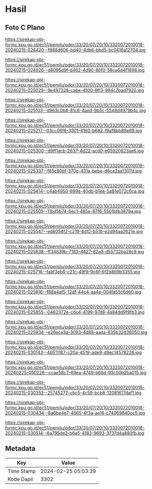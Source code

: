 # Hasil

## Foto C Plano

https://sirekap-obj-formc.kpu.go.id/ec51/pemilu/pdpr/33/20/07/20/10/3320072010018-20240215-024420--f988d606-bd40-4db6-bbd5-bc0416a12704.jpg

https://sirekap-obj-formc.kpu.go.id/ec51/pemilu/pdpr/33/20/07/20/10/3320072010018-20240215-024926--d8095d9f-d462-4d90-86f0-58ca6d4f1898.jpg

https://sirekap-obj-formc.kpu.go.id/ec51/pemilu/pdpr/33/20/07/20/10/3320072010018-20240215-025029--9e497328-cabe-4100-8ff3-984c7bad7920.jpg

https://sirekap-obj-formc.kpu.go.id/ec51/pemilu/pdpr/33/20/07/20/10/3320072010018-20240215-025103--d963c0b4-81c6-4aed-9b5c-5548d4979b4c.jpg

https://sirekap-obj-formc.kpu.go.id/ec51/pemilu/pdpr/33/20/07/20/10/3320072010018-20240215-025217--03cc06f8-3301-4160-b682-f9af8bb89e69.jpg

https://sirekap-obj-formc.kpu.go.id/ec51/pemilu/pdpr/33/20/07/20/10/3320072010018-20240215-025300--d9ff1acb-2637-4d22-acd0-e05920823ae6.jpg

https://sirekap-obj-formc.kpu.go.id/ec51/pemilu/pdpr/33/20/07/20/10/3320072010018-20240215-025337--f85c80bf-370c-431a-bebe-d6ce2aa1307d.jpg

https://sirekap-obj-formc.kpu.go.id/ec51/pemilu/pdpr/33/20/07/20/10/3320072010018-20240215-025414--c4ab4950-899e-40db-b1ee-5a81e072c6ca.jpg

https://sirekap-obj-formc.kpu.go.id/ec51/pemilu/pdpr/33/20/07/20/10/3320072010018-20240215-025505--11bd5b74-6ec1-485e-87f6-5501bfb3879a.jpg

https://sirekap-obj-formc.kpu.go.id/ec51/pemilu/pdpr/33/20/07/20/10/3320072010018-20240215-025547--ed8054f2-c219-4d12-b51b-e2d94aa2621e.jpg

https://sirekap-obj-formc.kpu.go.id/ec51/pemilu/pdpr/33/20/07/20/10/3320072010018-20240215-025638--ff34839b-7183-4427-82a3-d55732ba28c9.jpg

https://sirekap-obj-formc.kpu.go.id/ec51/pemilu/pdpr/33/20/07/20/10/3320072010018-20240215-025716--fabf3eb6-c21c-49f9-9c6f-6f2b869b3355.jpg

https://sirekap-obj-formc.kpu.go.id/ec51/pemilu/pdpr/33/20/07/20/10/3320072010018-20240215-025816--f88a4af5-12df-44c4-aa4e-004fa55c6d60.jpg

https://sirekap-obj-formc.kpu.go.id/ec51/pemilu/pdpr/33/20/07/20/10/3320072010018-20240215-025855--0462372e-cdc4-4199-97d8-4a84dd9f9fb3.jpg

https://sirekap-obj-formc.kpu.go.id/ec51/pemilu/pdpr/33/20/07/20/10/3320072010018-20240215-025934--e26ece3a-3093-4d88-aada-635b32d36050.jpg

https://sirekap-obj-formc.kpu.go.id/ec51/pemilu/pdpr/33/20/07/20/10/3320072010018-20240215-030143--4b511187-c20a-4519-ade9-d9ec14578226.jpg

https://sirekap-obj-formc.kpu.go.id/ec51/pemilu/pdpr/33/20/07/20/10/3320072010018-20240225-050226--ccae58c7-69ea-4749-b68d-93c50b2ba015.jpg

https://sirekap-obj-formc.kpu.go.id/ec51/pemilu/pdpr/33/20/07/20/10/3320072010018-20240215-030352--25745277-cbc5-4c59-bcb8-12081617daf1.jpg

https://sirekap-obj-formc.kpu.go.id/ec51/pemilu/pdpr/33/20/07/20/10/3320072010018-20240215-030434--8a6be4e7-4565-4f3a-ae16-c74069840cc5.jpg

https://sirekap-obj-formc.kpu.go.id/ec51/pemilu/pdpr/33/20/07/20/10/3320072010018-20240215-030514--6a795de2-b6a5-4183-9693-3737d4a880fb.jpg


## Metadata

| Key        | Value               |
| ---------- | ------------------- |
| Time Stamp | 2024-02-25 05:03:39 |
| Kode Dapil | 3302                |



